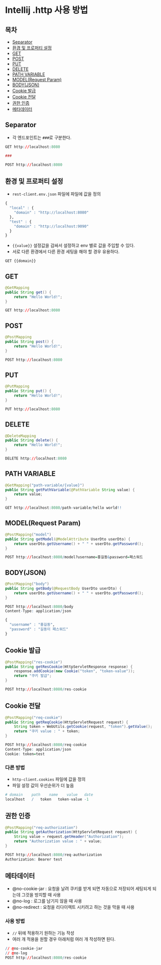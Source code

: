 # Intellij .http 사용 방법

## 목차

- [Separator](#Separator)
- [환경 및 프로퍼티 설정](#환경-및-프로퍼티-설정)
- [GET](#GET)
- [POST](#POST)
- [PUT](#PUT)
- [DELETE](#DELETE)
- [PATH VARIABLE](#PATH-VARIABLE)
- [MODEL(Request Param)](#MODEL(Request-Param))
- [BODY(JSON)](#BODY(JSON))
- [Cookie 발급](#Cookie-발급)
- [Cookie 전달](#Cookie-전달)
- [권한 인증](#권한-인증)
- [메타데이터](#메타데이터)

## Separator

- 각 엔드포인트는 `###`로 구분한다.

```r
GET http://localhost:8080

###

POST http://localhost:8080
```

## 환경 및 프로퍼티 설정

- `rest-client.env.json` 파일에 파일에 값을 정의

```r
{
  "local" : {
    "domain" : "http://localhost:8080"
  },
  "test" : {
    "domain" : "http://localhost:9090"
  }
}
```

- `{{value}}` 설정값을 감싸서 설정하고 env 별로 값을 주입할 수 있다.
- 서로 다른 환경에서 다른 환경 세팅을 해야 할 경우 유용하다.
 
```r
GET {{domain}}
```

## GET

```java
@GetMapping
public String get() {
    return "Hello World!";
}
```

```r
GET http://localhost:8080
```

## POST

```java
@PostMapping
public String post() {
    return "Hello World!";
}
```

```r
POST http://localhost:8080
```

## PUT

```java
@PutMapping
public String put() {
    return "Hello World!";
}
```

```r
PUT http://localhost:8080
```

## DELETE

```java
@DeleteMapping
public String delete() {
    return "Hello World!";
}
```

```r
DELETE http://localhost:8080
```

## PATH VARIABLE

```java
@GetMapping("path-variable/{value}")
public String getPathVariable(@PathVariable String value) {
    return value;
}
```

```r
GET http://localhost:8080/path-variable/hello world!!
```

## MODEL(Request Param)

```java
@PostMapping("model")
public String getModel(@ModelAttribute UserDto userDto) {
    return userDto.getUsername() + " " + userDto.getPassword();
}
```

```r
POST http://localhost:8080/model?username=홍길동&password=패스워드
```

## BODY(JSON)

```java
@PostMapping("body")
public String getBody(@RequestBody UserDto userDto) {
    return userDto.getUsername() + " " + userDto.getPassword();
}
```

```r
POST http://localhost:8080/body
Content-Type: application/json

{
  "username" : "홍길동",
  "password" : "길동이 패스워드"
}
```

## Cookie 발급

```java
@PostMapping("res-cookie")
public String getResCookie(HttpServletResponse response) {
    response.addCookie(new Cookie("token", "token-value"));
    return "쿠키 발급";
}
```

```r
POST http://localhost:8080/res-cookie
```

## Cookie 전달

```java
@PostMapping("req-cookie")
public String getReqCookie(HttpServletRequest request) {
    String token = WebUtils.getCookie(request, "token").getValue();
    return "쿠키 value : " + token;
}
```

```r
POST http://localhost:8080/req-cookie
Content-Type: application/json
Cookie: token=test
```

### 다른 방법

- `http-client.cookies` 파일에 값을 정의
- 파일 설정 값이 우선순위가 더 높음

```r
# domain	path	name	value	date
localhost	/	token	token-value	-1
```

## 권한 인증

```java
@PostMapping("req-authorization")
public String getAuthorization(HttpServletRequest request) {
    String value = request.getHeader("Authorization");
    return "Authorization value : " + value;
}
```

```r
POST http://localhost:8080/req-authorization
Authorization: Bearer test
```

## 메타데이터

- @no-cookie-jar : 요청을 날려 쿠키를 받게 되면 자동으로 저장되어 세팅되게 되는데 그것을 방지할 때 사용
- @no-log : 로그를 남기지 않을 때 사용
- @no-redirect : 요청을 리다이렉트 시키려고 하는 것을 막을 때 사용

### 사용 방법

- `//` 뒤에 적용하기 원하는 기능 작성
- 여러 개 적용을 원할 경우 아래처럼 여러 개 작성하면 된다.

```r
// @no-cookie-jar
// @no-log
POST http://localhost:8080/res-cookie
```